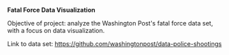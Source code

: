 **Fatal Force Data Visualization**

Objective of project: analyze the Washington Post's fatal force data set, with a focus on data visualization. 

Link to data set: https://github.com/washingtonpost/data-police-shootings
